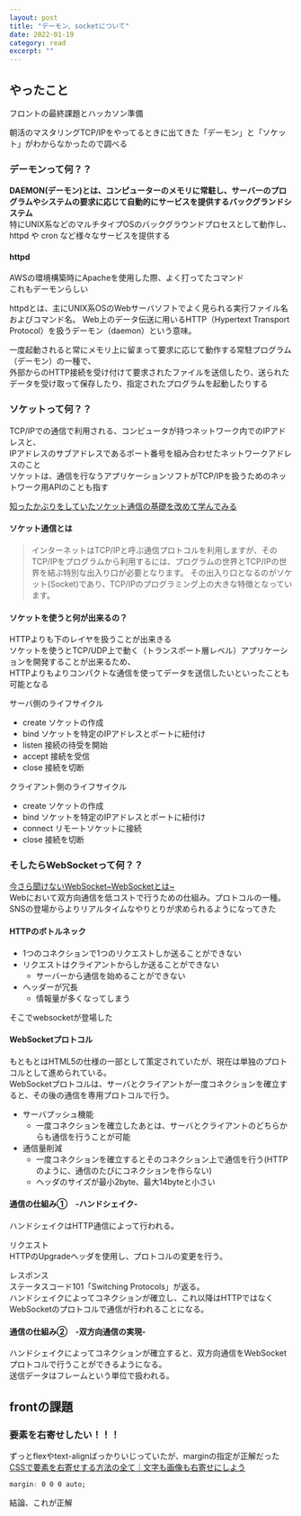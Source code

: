 ```yaml
---
layout: post
title: "デーモン、socketについて" 
date: 2022-01-19 
category: read 
excerpt: ""
---
```


## やったこと
フロントの最終課題とハッカソン準備

朝活のマスタリングTCP/IPをやってるときに出てきた「デーモン」と「ソケット」がわからなかったので調べる　　

### デーモンって何？？
**DAEMON(デーモン)とは、コンピューターのメモリに常駐し、サーバーのプログラムやシステムの要求に応じて自動的にサービスを提供するバックグランドシステム**  
特にUNIX系などのマルチタイプOSのバックグラウンドプロセスとして動作し、httpd や cron など様々なサービスを提供する   

#### httpd
AWSの環境構築時にApacheを使用した際、よく打ってたコマンド  
これもデーモンらしい  

httpdとは、主にUNIX系OSのWebサーバソフトでよく見られる実行ファイル名およびコマンド名。
Web上のデータ伝送に用いるHTTP（Hypertext Transport Protocol）を扱うデーモン（daemon）という意味。  

一度起動されると常にメモリ上に留まって要求に応じて動作する常駐プログラム（デーモン）の一種で、  
外部からのHTTP接続を受け付けて要求されたファイルを送信したり、送られたデータを受け取って保存したり、指定されたプログラムを起動したりする  


### ソケットって何？？
TCP/IPでの通信で利用される、コンピュータが持つネットワーク内でのIPアドレスと、  
IPアドレスのサブアドレスであるポート番号を組み合わせたネットワークアドレスのこと  
ソケットは、通信を行なうアプリケーションソフトがTCP/IPを扱うためのネットワーク用APIのことも指す  

[知ったかぶりをしていたソケット通信の基礎を改めて学んでみる](https://qiita.com/megadreams14/items/32a3eed4661e55419e1c)  

#### ソケット通信とは  
> インターネットはTCP/IPと呼ぶ通信プロトコルを利用しますが、そのTCP/IPをプログラムから利用するには、プログラムの世界とTCP/IPの世界を結ぶ特別な出入り口が必要となります。 その出入り口となるのがソケット(Socket)であり、TCP/IPのプログラミング上の大きな特徴となっています。
#### ソケットを使うと何が出来るの？  
HTTPよりも下のレイヤを扱うことが出来きる  
ソケットを使うとTCP/UDP上で動く（トランスポート層レベル）アプリケーションを開発することが出来るため、  
HTTPよりもよりコンパクトな通信を使ってデータを送信したいといったことも可能となる  

サーバ側のライフサイクル
- create ソケットの作成
- bind ソケットを特定のIPアドレスとポートに紐付け
- listen 接続の待受を開始
- accept 接続を受信
- close 接続を切断

クライアント側のライフサイクル
- create ソケットの作成
- bind ソケットを特定のIPアドレスとポートに紐付け
- connect リモートソケットに接続
- close 接続を切断

### そしたらWebSocketって何？？
[今さら聞けないWebSocket~WebSocketとは~](https://qiita.com/chihiro/items/9d280704c6eff8603389)  
Webにおいて双方向通信を低コストで行うための仕組み。プロトコルの一種。  
SNSの登場からよりリアルタイムなやりとりが求められるようになってきた  

#### HTTPのボトルネック
- 1つのコネクションで1つのリクエストしか送ることができない
- リクエストはクライアントからしか送ることができない
  - サーバーから通信を始めることができない
- ヘッダーが冗長
  - 情報量が多くなってしまう

そこでwebsocketが登場した  

#### WebSocketプロトコル
もともとはHTML5の仕様の一部として策定されていたが、現在は単独のプロトコルとして進められている。  
WebSocketプロトコルは、サーバとクライアントが一度コネクションを確立すると、その後の通信を専用プロトコルで行う。  
- サーバプッシュ機能
  - 一度コネクションを確立したあとは、サーバとクライアントのどちらからも通信を行うことが可能
- 通信量削減
  - 一度コネクションを確立するとそのコネクション上で通信を行う(HTTPのように、通信のたびにコネクションを作らない)
  - ヘッダのサイズが最小2byte、最大14byteと小さい

#### 通信の仕組み①　-ハンドシェイク-
ハンドシェイクはHTTP通信によって行われる。

リクエスト  
HTTPのUpgradeヘッダを使用し、プロトコルの変更を行う。

レスポンス  
ステータスコード101「Switching Protocols」が返る。  
ハンドシェイクによってコネクションが確立し、これ以降はHTTPではなくWebSocketのプロトコルで通信が行われることになる。

#### 通信の仕組み②　-双方向通信の実現-
ハンドシェイクによってコネクションが確立すると、双方向通信をWebSocketプロトコルで行うことができるようになる。  
送信データはフレームという単位で扱われる。  


## frontの課題
### 要素を右寄せしたい！！！
ずっとflexやtext-alignばっかりいじっていたが、marginの指定が正解だった  
[CSSで要素を右寄せする方法の全て｜文字も画像も右寄せにしよう](https://www.sejuku.net/blog/72034)  
```css
margin: 0 0 0 auto;
```
結論、これが正解  
